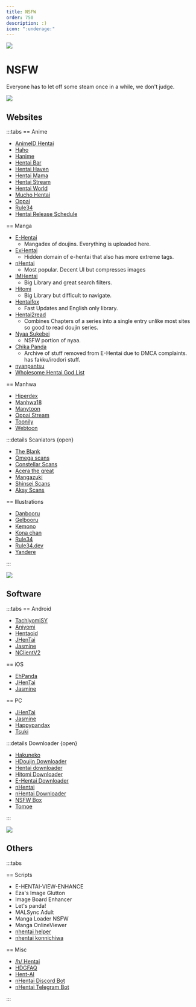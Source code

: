 ```yaml
---
title: NSFW
order: 750
description: :)
icon: ":underage:"
---
```


![](https://cdn.apollo.moe/img/nsfw.png)
# NSFW
Everyone has to let off some steam once in a while, we don't judge.


![](/banner/sites.png)
## Websites

:::tabs
== Anime
- [AnimeID Hentai](https://animeidhentai.com/)
- [Haho](https://haho.moe/)
- [Hanime](https://hanime.tv/) <Badge type="info" text="720p" />
- [Hentai Bar](https://hentaibar.com/)
- [Hentai Haven](https://hentaihaven.xxx/)
- [Hentai Mama](https://hentaimama.io/)
- [Hentai Stream](https://hstream.moe/) <Badge type="info" text="4K" />
- [Hentai World](https://hentaiworld.tv/)
- [Mucho Hentai](https://muchohentai.com/) <Badge type="info" text="Schedule" /><Badge type="info" text="PV" />
- [Oppai](https://oppai.stream/) <Badge type="info" text="4K" />
- [Rule34](https://www.rule34.dev/)
- [Hentai Release Schedule](https://www.underhentai.net/releases/)

== Manga
- [E-Hentai](https://e-hentai.org/)
    - Mangadex of doujins. Everything is uploaded here.
- [ExHentai](https://exhentai.org/)
    - Hidden domain of e-hentai that also has more extreme tags. 
- [nHentai](https://nhentai.net/)
    - Most popular. Decent UI but compresses images
- [IMHentai](https://imhentai.xxx/)
    - Big Library and great search filters.
- [Hitomi](https://hitomi.la/)
    - Big Library but difficult to navigate.
- [Hentaifox](https://hentaifox.com/ )
    - Fast Updates and English only library.
- [Hentai2read](https://hentai2read.com/)
    - Combines Chapters of a series into a single entry unlike most sites so good to read doujin series.
- [Nyaa Sukebei](https://sukebei.nyaa.si/)
    - NSFW portion of nyaa.
- [Chika Panda](https://panda.chaika.moe/)
    - Archive of stuff removed from E-Hentai due to DMCA complaints. has fakku/irodori stuff.
- [nyanpantsu](https://nyanpantsu.vercel.app/) <Badge type="info" icon="i-octicon-mark-github" text="Github" link="https://github.com/purpleblueslime/nyanpantsu" />
- [Wholesome Hentai God List](https://wholesomelist.com/)

== Manhwa
- [Hiperdex](https://hiperdex.com/)
- [Manhwa18](http://manhwa18.com/)
- [Manytoon](https://manytoon.com/)
- [Oppai Stream](https://read.oppai.stream/)
- [Toonily](https://toonily.com/)
- [Webtoon](https://www.webtoon.xyz/)

:::details Scanlators {open}
- [The Blank](https://mangadex.org/group/d53b6ec6-bbbf-4fad-a254-2b7ddda84c2c/the-blank)
- [Omega scans](https://mangadex.org/group/8295f3f9-7462-403b-8fc0-f93a6c245a5c/omegascans) <Badge type="info" icon="i-octicon-globe" text="Web" link="https://omegascans.org/" />
- [Constellar Scans](https://constellarcomic.com/)
- [Acera the great](https://mangadex.org/group/ea35447d-5035-485f-8eda-841bafc4b215/acerathegreat)
- [Mangazuki](https://mangadex.org/group/4b11e95f-a9c2-417d-a179-d6a20255b68d/mangazuki)
- [Shinsei Scans](https://mangadex.org/group/f6f2ab9e-4997-4401-80a2-3840ee8558a2/shinsei-scans)
- [Aksy Scans](https://mangadex.org/group/258e6c49-e780-408e-bc48-c981d8e58c75/aksyscans)

== Illustrations
- [Danbooru](https://danbooru.donmai.us/)
- [Gelbooru](https://gelbooru.com/)
- [Kemono](https://kemono.party/)
- [Kona chan](https://konachan.com/)
- [Rule34](https://rule34.xxx/)
- [Rule34.dev](https://rule34.dev/)
- [Yandere](https://yande.re/post)

:::

![](/banner/software.png)
## Software

:::tabs
== Android
- [TachiyomiSY](https://github.com/jobobby04/TachiyomiSY)
- [Aniyomi](https://github.com/jmir1/aniyomi-mpv-beta)
- [Hentaoid](https://github.com/avluis/Hentoid)
- [JHenTai](https://github.com/jiangtian616/JHenTai)
- [Jasmine](https://github.com/niuhuan/jasmine)
- [NClientV2](https://github.com/Dar9586/NClientV2)

== iOS
- [EhPanda](https://github.com/EhPanda-Team/EhPanda)
- [JHenTai](https://github.com/jiangtian616/JHenTai)
- [Jasmine](https://github.com/niuhuan/jasmine)

== PC
- [JHenTai](https://github.com/jiangtian616/JHenTai)
- [Jasmine](https://github.com/niuhuan/jasmine)
- [Happypandax](https://github.com/happypandax/happypandax)
- [Tsuki](https://github.com/Gusb3ll/Tsuki)

:::details Downloader {open}

- [Hakuneko](https://github.com/manga-download/hakuneko) <Badge type="info" icon="i-octicon-globe" text="Web" link="https://hakuneko.download/" />
- [HDoujin Downloader](https://github.com/HDoujinDownloader/HDoujinDownloader) <Badge type="info" icon="i-octicon-globe" text="Web" link="https://doujindownloader.com/" />
- [Hentai downloader](https://github.com/touno-io/hentai-downloader)
- [Hitomi Downloader](https://github.com/KurtBestor/Hitomi-Downloader) <Badge type="info" text="Anime" />
- [E-Hentai Downloader](https://github.com/ccloli/E-Hentai-Downloader)
- [nHentai](https://github.com/RicterZ/nhentai)
- [nHentai Downloader](https://github.com/Xwilarg/NHentaiDownloader)
- [NSFW Box](https://github.com/Kisspeace/NsfwBox)
- [Tomoe](https://github.com/sinkaroid/tomoe)

:::


![](/banner/others.png)

## Others

:::tabs

== Scripts
- E-HENTAI-VIEW-ENHANCE <Badge type="tip" icon="/icon/fork.png" text="Sleezy" link="https://sleazyfork.org/en/scripts/397848-e-hentai-view-enhance" />
- Eza's Image Glutton <Badge type="tip" icon="/icon/fork.png" text="Sleezy" link="https://sleazyfork.org/en/scripts/4713-eza-s-image-glutton" />
- Image Board Enhancer <Badge type="tip" icon="/icon/fork.png" text="Sleezy" link="https://sleazyfork.org/en/scripts/387312-image-board-enhancer-rule34-gelbooru-e621-and-more" />
- Let's panda! <Badge type="tip" icon="/icon/fork.png" text="Sleezy" link="https://sleazyfork.org/en/scripts/33979-let-s-panda" />
- MALSync Adult <Badge type="tip" icon="/icon/fork.png" text="Sleezy" link="https://sleazyfork.org/en/scripts/387981-mal-sync-adult-fatexxxblood-edition" />
- Manga Loader NSFW <Badge type="tip" icon="/icon/fork.png" text="Sleezy" link="https://sleazyfork.org/en/scripts/12657-manga-loader-nsfw" />
- Manga OnlineViewer <Badge type="tip" icon="/icon/fork.png" text="Sleezy" link="https://sleazyfork.org/en/scripts/1319-manga-onlineviewer" />
- [nhentai helper](https://github.com/Tsuk1ko/nhentai-helper) <Badge type="tip" icon="/icon/fork.png" text="Sleezy" link="https://sleazyfork.org/en/scripts/375992-nhentai-helper" />
- [nhentai konnichiwa](https://github.com/naiymu/nhentai-konnichiwa)

== Misc
- [/h/ Hentai](https://boards.4chan.org/h/)
- [HDGFAQ](https://rentry.org/hdgfaq)
- [Hent-AI](https://github.com/natethegreate/hent-AI)
- [nHentai Discord Bot](https://github.com/the-urban-inc/nhentai-discord-bot)
- [nHentai Telegram Bot](https://github.com/sleroq/nhentai-telegram-bot)

:::
